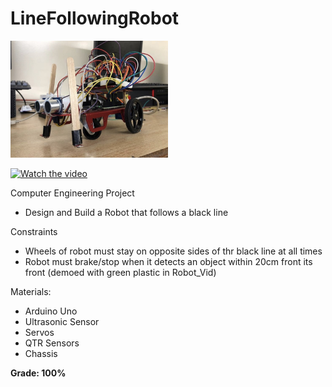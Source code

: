 # LineFollowingRobot

<img src="Robot_Pic.jpg" style="width: 50%"/>

[![Watch the video](https://i.imgur.com/vKb2F1B.png)](https://youtu.be/vt5fpE0bzSY)

Computer Engineering Project
- Design and Build a Robot that follows a black line

Constraints
- Wheels of robot must stay on opposite sides of thr black line at all times
- Robot must brake/stop when it detects an object within 20cm front its front (demoed with green plastic in Robot_Vid)

Materials:
- Arduino Uno
- Ultrasonic Sensor
- Servos
- QTR Sensors
- Chassis

**Grade: 100%**
